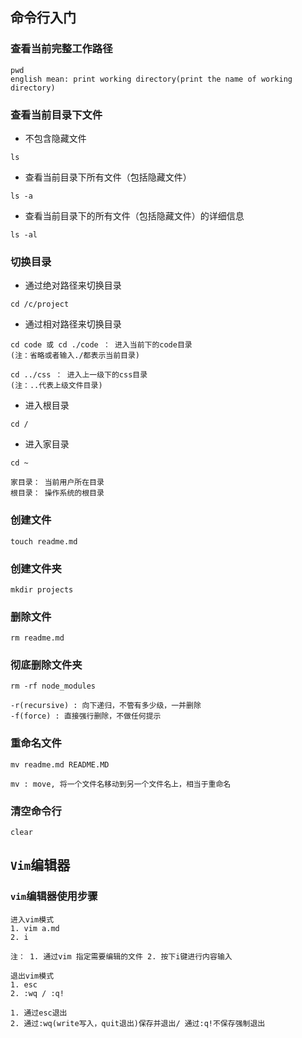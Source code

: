 ## 命令行入门
### 查看当前完整工作路径
```text
pwd
english mean: print working directory(print the name of working directory)
```
### 查看当前目录下文件
* 不包含隐藏文件
```text
ls
```
* 查看当前目录下所有文件（包括隐藏文件）
```text
ls -a
```
* 查看当前目录下的所有文件（包括隐藏文件）的详细信息
```text
ls -al
```

### 切换目录
* 通过绝对路径来切换目录
```text
cd /c/project
```
* 通过相对路径来切换目录
```text
cd code 或 cd ./code ： 进入当前下的code目录
(注：省略或者输入./都表示当前目录)

cd ../css ： 进入上一级下的css目录
(注：..代表上级文件目录)
```
* 进入根目录
```text
cd /
```
* 进入家目录
```text
cd ~

家目录： 当前用户所在目录
根目录： 操作系统的根目录
```

### 创建文件
```text
touch readme.md
```
### 创建文件夹
```text
mkdir projects
```

### 删除文件
```text
rm readme.md
```
### 彻底删除文件夹
```text
rm -rf node_modules

-r(recursive) : 向下递归，不管有多少级，一并删除
-f(force) : 直接强行删除，不做任何提示
```

### 重命名文件
```text
mv readme.md README.MD

mv : move, 将一个文件名移动到另一个文件名上，相当于重命名
```

### 清空命令行
```text
clear
```

## `Vim`编辑器
### `vim`编辑器使用步骤
```text
进入vim模式
1. vim a.md
2. i

注： 1. 通过vim 指定需要编辑的文件 2. 按下i键进行内容输入

退出vim模式
1. esc
2. :wq / :q!

1. 通过esc退出 
2. 通过:wq(write写入，quit退出)保存并退出/ 通过:q!不保存强制退出
```
